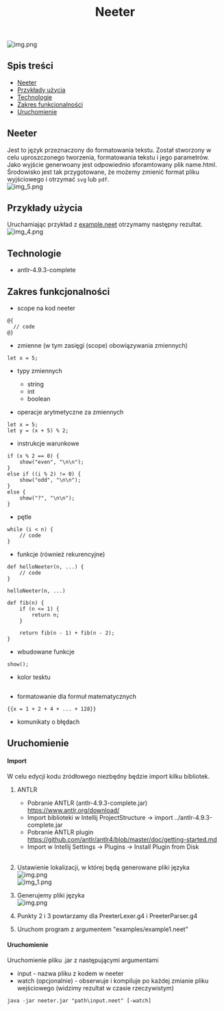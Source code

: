 <h1 align="center"> Neeter </h1> <br>

![img.png](img/neeter_logo.png)


## Spis treści
* [Neeter](#neeter)
* [Przykłady użycia](#przykłady-użycia)
* [Technologie](#technologie)
* [Zakres funkcjonalności](#zakres-funkcjonalności)
* [Uruchomienie](#uruchomienie)

## Neeter
Jest to język przeznaczony do formatowania tekstu. Został stworzony w celu uproszczonego tworzenia, formatowania tekstu i jego parametrów. Jako wyjście generwoany jest odpowiednio sforamtowany plik name.html. Środowisko jest tak przygotowane, że możemy zmienić format pliku wyjściowego i otrzymać `svg` lub `pdf`.
<br/>
![img_5.png](img/neeter_diagram.png)


## Przykłady użycia
Uruchamiając przykład z [example.neet](examples/example.neet) otrzymamy następny rezultat.
<br/>
![img_4.png](img/neeter_example.png)

## Technologie
- antlr-4.9.3-complete

## Zakres funkcjonalności
- scope na kod neeter
```
@{
  // code
@}
```

- zmienne (w tym zasięgi (scope) obowiązywania zmiennych)
```
let x = 5;
```

- typy zmiennych
   - string
   - int
   - boolean
  

- operacje arytmetyczne za zmiennych
```
let x = 5;
let y = (x + 5) % 2;
```

- instrukcje warunkowe
```
if (x % 2 == 0) {
    show("even", "\n\n");
}
else if ((i % 2) != 0) {
    show("odd", "\n\n");
} 
else {
    show("?", "\n\n");
}
```

- pętle
```
while (i < n) {
    // code
}
```

- funkcje (również rekurencyjne)
```
def helloNeeter(n, ...) {
    // code
}

helloNeeter(n, ...)
```

```
def fib(n) {
    if (n <= 1) {
        return n;
    }

    return fib(n - 1) + fib(n - 2);
}
```

- wbudowane funkcje
```
show();
```

- kolor tesktu
```

```

- formatowanie dla formuł matematycznych
```
{{x = 1 + 2 + 4 + ... + 128}}
```

- komunikaty o błędach




## Uruchomienie
#### Import
W celu edycji kodu żródłowego niezbędny będzie import kilku bibliotek.
1. ANTLR
    - Pobranie ANTLR (antlr-4.9.3-complete.jar) https://www.antlr.org/download/
    - Import biblioteki w Intellij ProjectStructure -> import ../antlr-4.9.3-complete.jar
    - Pobranie ANTLR plugin https://github.com/antlr/antlr4/blob/master/doc/getting-started.md
    - Import w Intellij Settings -> Plugins -> Install Plugin from Disk <br/><br/>

2. Ustawienie lokalizacji, w której będą generowane pliki języka <br/>
   ![img.png](img/antlr_configure.png) <br/>
   ![img_1.png](img/antlr_path.png)

3. Generujemy pliki języka <br/>
   ![img.png](img/antlr_generate.png)

4. Punkty 2 i 3 powtarzamy dla PreeterLexer.g4 i PreeterParser.g4

5. Uruchom program z argumentem "examples/example1.neet"

#### Uruchomienie
Uruchomienie pliku .jar z następującymi argumentami
- input - nazwa pliku z kodem w neeter
- watch (opcjonalnie) - obserwuje i kompiluje po każdej zmianie pliku wejściowego (widzimy rezultat w czasie rzeczywistym)
``` 
java -jar neeter.jar "path\input.neet" [-watch]
```
